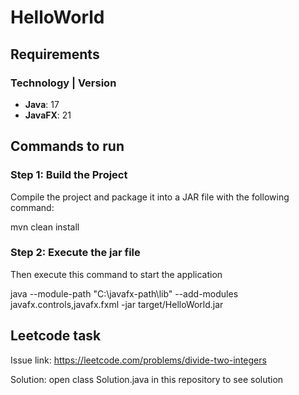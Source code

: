 # HelloWorld

## Requirements

### Technology | Version
- **Java**: 17
- **JavaFX**: 21

## Commands to run

### Step 1: Build the Project
Compile the project and package it into a JAR file with the following command:

mvn clean install

### Step 2: Execute the jar file
Then execute this command to start the application

java --module-path "C:\javafx-path\lib" --add-modules javafx.controls,javafx.fxml -jar target/HelloWorld.jar

## Leetcode task

Issue link: https://leetcode.com/problems/divide-two-integers

Solution: open class Solution.java in this repository to see solution
